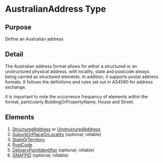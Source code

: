 # AustralianAddress Type

## Purpose

Define an Australian address

## Detail

The Australian address format allows for either a structured or an unstructured physical address, with locality, state and postcode always being carried as structured elements. In addition, it supports postal address formats. It follows the definitions and rules set out in AS4590 for address exchange.

It is important to note the occurrence frequency of elements within the format, particularly BuildingOrPropertyName, House and Street.

## Elements

1. [StructuredAddress](AustralianStructuredAddressComponents.md) or [UnstructuredAddress](UnstructuredAddress.md)
2. [SuburbOrPlaceOrLocality](AustralianSuburbOrPlaceOrLocality.md) (optional; nillable)
3. [StateOrTerritory](AustralianStateOrTerritory.md)
4. [PostCode](AustralianPostCode.md)
5. [DeliveryPointIdentifier](AustralianDeliveryPointIdentifier.md) (optional; nillable)
6. [GNAFPID](GeocodeNationalAddressFilePersistentIdentifier.md) (optional; nillable)